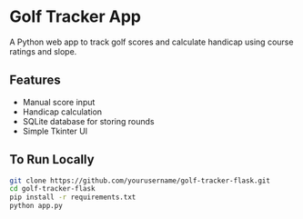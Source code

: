 # Golf Tracker App

A Python web app to track golf scores and calculate handicap using course ratings and slope.

## Features
- Manual score input
- Handicap calculation
- SQLite database for storing rounds
- Simple Tkinter UI

## To Run Locally

```bash
git clone https://github.com/yourusername/golf-tracker-flask.git
cd golf-tracker-flask
pip install -r requirements.txt
python app.py